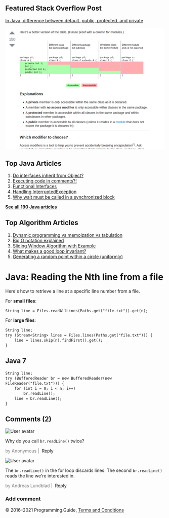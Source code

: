 



## Featured Stack Overflow Post

[In Java, difference between default, public, protected, and private](https://stackoverflow.com/a/33627846/276052)

[<img src="../images/so-featured-33627846.png" alt="StackOverflow screenshot thumbnail" class="screenshot" />](https://stackoverflow.com/a/33627846/276052)



## Top Java Articles

1.  [Do interfaces inherit from Object?](do-interfaces-inherit-from-object.html)
2.  [Executing code in comments?!](executing-code-in-comments.html)
3.  [Functional Interfaces](functional-interfaces.html)
4.  [Handling InterruptedException](handling-interrupted-exceptions.html)
5.  [Why wait must be called in a synchronized block](why-wait-must-be-in-synchronized.html)

[**See all 190 Java articles**](index.html)

## Top Algorithm Articles

1.  [Dynamic programming vs memoization vs tabulation](../dynamic-programming-vs-memoization-vs-tabulation.html)
2.  [Big O notation explained](../big-o-notation-explained.html)
3.  [Sliding Window Algorithm with Example](../sliding-window-example.html)
4.  [What makes a good loop invariant?](../what-makes-a-good-loop-invariant.html)
5.  [Generating a random point within a circle (uniformly)](../random-point-within-circle.html)

# Java: Reading the Nth line from a file

Here's how to retrieve a line at a specific line number from a file.

For **small files**:

    String line = Files.readAllLines(Paths.get("file.txt")).get(n);

For **large files**:

    String line;
    try (Stream<String> lines = Files.lines(Paths.get("file.txt"))) {
        line = lines.skip(n).findFirst().get();
    }

## Java 7

    String line;
    try (BufferedReader br = new BufferedReader(new FileReader("file.txt"))) {
        for (int i = 0; i < n; i++)
            br.readLine();
        line = br.readLine();
    }

## Comments (2)

![User avatar](https://www.gravatar.com/avatar/d41d8cd98f00b204e9800998ecf8427e?d=mp)

Why do you call `br.readLine()` twice?

<span style="color: grey">by Anonymous | </span> <span class="reply-button">Reply</span>

![User avatar](https://www.gravatar.com/avatar/99e100243aaa8b1469b1ed4e8bbecb06?d=mp)

The `br.readLine()` in the for loop discards lines. The second `br.readLine()` reads the line we're interested in.

<span style="color: grey">by Andreas Lundblad | </span> <span class="reply-button">Reply</span>

### Add comment

© 2016–2021 Programming.Guide, [Terms and Conditions](../terms-and-conditions.html)
